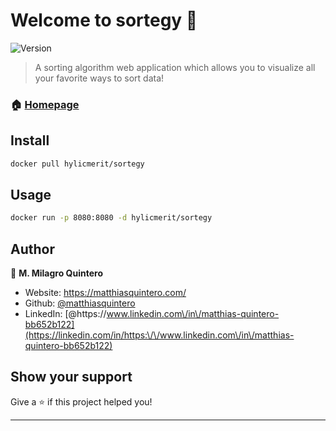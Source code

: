 # Welcome to sortegy 👋
![Version](https://img.shields.io/badge/version-0.0.0-blue.svg?cacheSeconds=2592000)

> A sorting algorithm web application which allows you to visualize all your favorite ways to sort data!

### 🏠 [Homepage](http://sortegy.s3-website.us-east-2.amazonaws.com/)

## Install

```sh
docker pull hylicmerit/sortegy
```

## Usage

```sh
docker run -p 8080:8080 -d hylicmerit/sortegy
```

## Author

👤 **M. Milagro Quintero**

* Website: https://matthiasquintero.com/
* Github: [@matthiasquintero](https://github.com/matthiasquintero)
* LinkedIn: [@https:\/\/www.linkedin.com\/in\/matthias-quintero-bb652b122](https://linkedin.com/in/https:\/\/www.linkedin.com\/in\/matthias-quintero-bb652b122)

## Show your support

Give a ⭐️ if this project helped you!


***